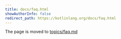 ```yaml
---
title: docs/faq.html
showAuthorInfo: false
redirect_path: https://kotlinlang.org/docs/faq.html
---
```


The page is moved to [topics/faq.md](docs/topics/faq.md)

